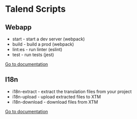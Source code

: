 # Talend Scripts

## Webapp
* start     - start a dev server (webpack)
* build     - build a prod (webpack)
* lint:es   - run linter (eslint)
* test      - run tests (jest)

[Go to documentation](./webapp/README.md)

## I18n
* i18n-extract  - extract the translation files from your project
* i18n-upload   - upload extracted files to XTM
* i18n-download - download files from XTM

[Go to documentation](./internationalization/README.md)
